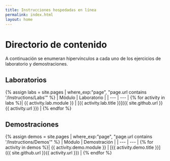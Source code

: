 ```yaml
---
title: Instrucciones hospedadas en línea
permalink: index.html
layout: home
---
```


# Directorio de contenido

A continuación se enumeran hipervínculos a cada uno de los ejercicios de laboratorio y demostraciones.

## Laboratorios

{% assign labs = site.pages | where_exp:"page", "page.url contains '/Instructions/Labs'" %}
| Módulo | Laboratorio |
| --- | --- | 
{% for activity in labs  %}| {{ activity.lab.module }} | [{{ activity.lab.title }}]({{ site.github.url }}{{ activity.url }}) |
{% endfor %}

## Demostraciones

{% assign demos = site.pages | where_exp:"page", "page.url contains '/Instructions/Demos'" %}
| Módulo | Demostración |
| --- | --- | 
{% for activity in demos  %}| {{ activity.demo.module }} | [{{ activity.demo.title }}]({{ site.github.url }}{{ activity.url }}) |
{% endfor %}
